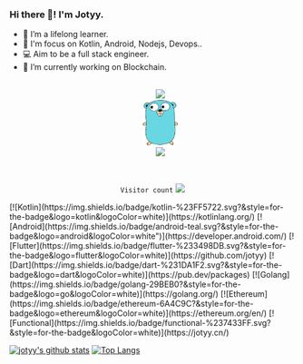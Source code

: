 ### Hi there 👋! I'm Jotyy.

- 🌱 I’m a lifelong learner.
- 🎯 I'm focus on Kotlin, Android, Nodejs, Devops..
- 💻 Aim to be a full stack engineer.
- 🔭 I’m currently working on Blockchain.


<!--
**jotyy/jotyy** is a ✨ _special_ ✨ repository because its `README.md` (this file) appears on your GitHub profile.

Here are some ideas to get you started:

- 🔭 I’m currently working on ...
- 🌱 I’m currently learning ...
- 👯 I’m looking to collaborate on ...
- 🤔 I’m looking for help with ...
- 💬 Ask me about ...
- 📫 How to reach me: ...
- 😄 Pronouns: ...
- ⚡ Fun fact: ...
-->

<p align="center">
  <code>
    <img src='https://www.kotlindevelopment.com/assets/img/kotlin-development-logo.svg?v=bcf07ce317' width='72'>
    <img src='https://raw.githubusercontent.com/jotyy/jotyy/main/img/gopher.svg' width="62" height='80'>
    <img src='https://rustacean.net/assets/rustacean-flat-gesture.svg' width='100'>
</p>
</code>
<p align="center">
   <code>Visitor count</code>
   <img src="https://profile-counter.glitch.me/jotyy/count.svg" />
</p>
[![Kotlin](https://img.shields.io/badge/kotlin-%23FF5722.svg?&style=for-the-badge&logo=kotlin&logoColor=white)](https://kotlinlang.org/)
[![Android](https://img.shields.io/badge/android-teal.svg?&style=for-the-badge&logo=android&logoColor=white")](https://developer.android.com/)
[![Flutter](https://img.shields.io/badge/flutter-%233498DB.svg?&style=for-the-badge&logo=flutter&logoColor=white)](https://github.com/jotyy)
[![Dart](https://img.shields.io/badge/dart-%231DA1F2.svg?&style=for-the-badge&logo=dart&logoColor=white)](https://pub.dev/packages)
[![Golang](https://img.shields.io/badge/golang-29BEB0?&style=for-the-badge&logo=go&logoColor=white)](https://golang.org/)
[![Ethereum](https://img.shields.io/badge/ethereum-6A4C9C?&style=for-the-badge&logo=ethereum&logoColor=white)](https://ethereum.org/en/)
[![Functional](https://img.shields.io/badge/functional-%237433FF.svg?&style=for-the-badge&logoColor=white)](https://jotyy.cn/)

[![jotyy's github stats](https://github-readme-stats.vercel.app/api?username=jotyy&show_icons=true&line_height=21&show_icons=true&theme=shades-of-purple&count_private=true&hide=issues,contribs&cache_seconds=1800)](https://github.com/jotyy)
[![Top Langs](https://github-readme-stats.vercel.app/api/top-langs/?username=jotyy&hide=html,css&show_icons=true&theme=shades-of-purple&layout=compact&cache_seconds=1800)](https://github.com/jotyy)
